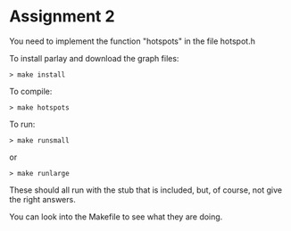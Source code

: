 # Assignment 2

You need to implement the function "hotspots" in the file hotspot.h

To install parlay and download the graph files:

`> make install`

To compile:

`> make hotspots`

To run:

`> make runsmall`

or

`> make runlarge`

These should all run with the stub that is included, but, of course, not give the right answers.

You can look into the Makefile to see what they are doing.

